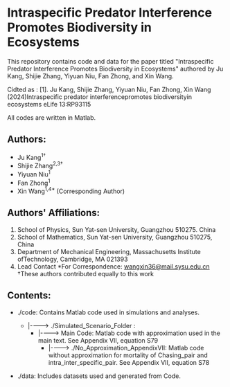 # Intraspecific Predator Interference Promotes Biodiversity in Ecosystems
This repository contains code and data for the paper titled "Intraspecific Predator Interference Promotes Biodiversity in Ecosystems" authored by Ju Kang, Shijie Zhang, Yiyuan Niu, Fan Zhong, and Xin Wang.

Cidted as :
[1]. Ju Kang, Shijie Zhang, Yiyuan Niu, Fan Zhong, Xin Wang (2024)Intraspecific predator interferencepromotes biodiversityin ecosystems eLife 13:RP93115

All codes are written in Matlab.

## Authors:
- Ju Kang<sup>1&dagger;</sup>
- Shijie Zhang<sup>2,3&dagger;</sup>
- Yiyuan Niu<sup>1</sup>
- Fan Zhong<sup>1</sup>
- Xin Wang<sup>1,4*</sup> (Corresponding Author)

## Authors' Affiliations:
1. School of Physics, Sun Yat-sen University, Guangzhou 510275. China
2. School of Mathematics, Sun Yat-sen University, Guangzhou 510275, China
3. Department of Mechanical Engineering, Massachusetts Institute ofTechnology, Cambridge, MA 021393
4. Lead Contact
*For Correspondence: wangxin36@mail.sysu.edu.cn
&dagger;These authors contributed equally to this work

## Contents:
- ./code: Contains Matlab code used in simulations and analyses.<br>
  - |----> ./Simulated_Scenario_Folder :<br>
    - |----> Main Code: Matlab code with approximation used in the main text. See Appendix VII, equation S79<br>
      - |----> ./No_Approximation_AppendixVII: Matlab code without approximation for mortality of Chasing_pair and intra_inter_specific_pair. See Appendix VII, equation S78<br>

- ./data: Includes datasets used and generated from Code.
